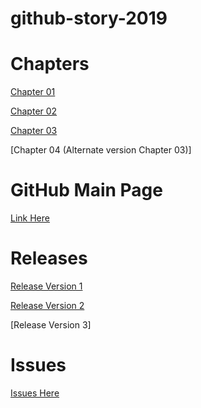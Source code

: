 # github-story-2019

# Chapters

[Chapter 01](https://tykhaw.github.io/github-story-2019/Chapter1.html)

[Chapter 02](https://tykhaw.github.io/github-story-2019/Chapter2.html)

[Chapter 03](https://tykhaw.github.io/github-story-2019/Chapter3.html)

[Chapter 04 (Alternate version Chapter 03)]

# GitHub Main Page

[Link Here](https://tykhaw.github.io/github-story-2019/)

# Releases

[Release Version 1](https://github.com/TYKhaw/github-story-2019/releases/tag/v1.0)

[Release Version 2](https://github.com/TYKhaw/github-story-2019/releases/tag/v2.0)

[Release Version 3]

# Issues

[Issues Here](https://github.com/TYKhaw/github-story-2019/issues)